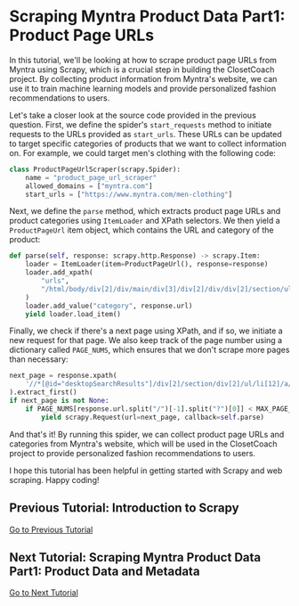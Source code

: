 # Scraping Myntra Product Data Part1: Product Page URLs
In this tutorial, we'll be looking at how to scrape product page URLs from Myntra using Scrapy, which is a crucial step in building the ClosetCoach project. By collecting product information from Myntra's website, we can use it to train machine learning models and provide personalized fashion recommendations to users.

Let's take a closer look at the source code provided in the previous question. First, we define the spider's `start_requests` method to initiate requests to the URLs provided as `start_urls`. These URLs can be updated to target specific categories of products that we want to collect information on. For example, we could target men's clothing with the following code:

```python
class ProductPageUrlScraper(scrapy.Spider):     
    name = "product_page_url_scraper"     
    allowed_domains = ["myntra.com"]     
    start_urls = ["https://www.myntra.com/men-clothing"]
```

Next, we define the `parse` method, which extracts product page URLs and product categories using `ItemLoader` and XPath selectors. We then yield a `ProductPageUrl` item object, which contains the URL and category of the product:

```python
def parse(self, response: scrapy.http.Response) -> scrapy.Item:
    loader = ItemLoader(item=ProductPageUrl(), response=response)
    loader.add_xpath(
        "urls",
        "/html/body/div[2]/div/main/div[3]/div[2]/div/div[2]/section/ul/li/a/@href",
    )
    loader.add_value("category", response.url)
    yield loader.load_item()
```

Finally, we check if there's a next page using XPath, and if so, we initiate a new request for that page. We also keep track of the page number using a dictionary called `PAGE_NUMS`, which ensures that we don't scrape more pages than necessary:

```python
next_page = response.xpath(
    '//*[@id="desktopSearchResults"]/div[2]/section/div[2]/ul/li[12]/a/@href'
).extract_first()
if next_page is not None:
    if PAGE_NUMS[response.url.split("/")[-1].split("?")[0]] < MAX_PAGE_NUM:
        yield scrapy.Request(url=next_page, callback=self.parse)

```

And that's it! By running this spider, we can collect product page URLs and categories from Myntra's website, which will be used in the ClosetCoach project to provide personalized fashion recommendations to users.

I hope this tutorial has been helpful in getting started with Scrapy and web scraping. Happy coding!

## Previous Tutorial: Introduction to Scrapy
[Go to Previous Tutorial](./intro_to_scrapy.md)

## Next Tutorial: Scraping Myntra Product Data Part1: Product Data and Metadata
[Go to Next Tutorial](./scraping_myntra_product_data.md)

